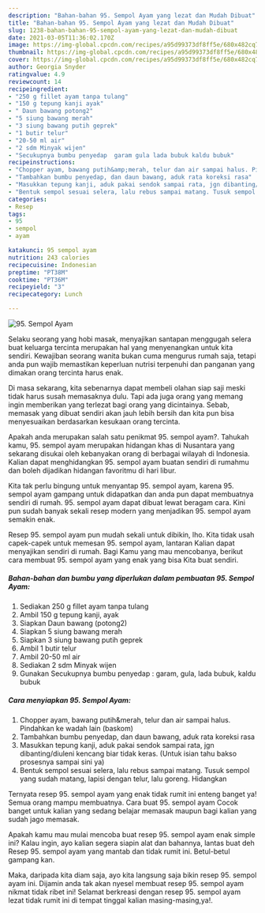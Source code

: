 ```yaml
---
description: "Bahan-bahan 95. Sempol Ayam yang lezat dan Mudah Dibuat"
title: "Bahan-bahan 95. Sempol Ayam yang lezat dan Mudah Dibuat"
slug: 1238-bahan-bahan-95-sempol-ayam-yang-lezat-dan-mudah-dibuat
date: 2021-03-05T11:36:02.170Z
image: https://img-global.cpcdn.com/recipes/a95d99373df8ff5e/680x482cq70/95-sempol-ayam-foto-resep-utama.jpg
thumbnail: https://img-global.cpcdn.com/recipes/a95d99373df8ff5e/680x482cq70/95-sempol-ayam-foto-resep-utama.jpg
cover: https://img-global.cpcdn.com/recipes/a95d99373df8ff5e/680x482cq70/95-sempol-ayam-foto-resep-utama.jpg
author: Georgia Snyder
ratingvalue: 4.9
reviewcount: 14
recipeingredient:
- "250 g fillet ayam tanpa tulang"
- "150 g tepung kanji ayak"
- " Daun bawang potong2"
- "5 siung bawang merah"
- "3 siung bawang putih geprek"
- "1 butir telur"
- "20-50 ml air"
- "2 sdm Minyak wijen"
- "Secukupnya bumbu penyedap  garam gula lada bubuk kaldu bubuk"
recipeinstructions:
- "Chopper ayam, bawang putih&amp;merah, telur dan air sampai halus. Pindahkan ke wadah lain (baskom)"
- "Tambahkan bumbu penyedap, dan daun bawang, aduk rata koreksi rasa"
- "Masukkan tepung kanji, aduk pakai sendok sampai rata, jgn dibanting/diuleni kencang biar tidak keras. (Untuk isian tahu bakso prosesnya sampai sini ya)"
- "Bentuk sempol sesuai selera, lalu rebus sampai matang. Tusuk sempol yang sudah matang, lapisi dengan telur, lalu goreng. Hidangkan"
categories:
- Resep
tags:
- 95
- sempol
- ayam

katakunci: 95 sempol ayam 
nutrition: 243 calories
recipecuisine: Indonesian
preptime: "PT38M"
cooktime: "PT36M"
recipeyield: "3"
recipecategory: Lunch

---
```



![95. Sempol Ayam](https://img-global.cpcdn.com/recipes/a95d99373df8ff5e/680x482cq70/95-sempol-ayam-foto-resep-utama.jpg)

Selaku seorang yang hobi masak, menyajikan santapan menggugah selera buat keluarga tercinta merupakan hal yang menyenangkan untuk kita sendiri. Kewajiban seorang  wanita bukan cuma mengurus rumah saja, tetapi anda pun wajib memastikan keperluan nutrisi terpenuhi dan panganan yang dimakan orang tercinta harus enak.

Di masa  sekarang, kita sebenarnya dapat membeli olahan siap saji meski tidak harus susah memasaknya dulu. Tapi ada juga orang yang memang ingin memberikan yang terlezat bagi orang yang dicintainya. Sebab, memasak yang dibuat sendiri akan jauh lebih bersih dan kita pun bisa menyesuaikan berdasarkan kesukaan orang tercinta. 



Apakah anda merupakan salah satu penikmat 95. sempol ayam?. Tahukah kamu, 95. sempol ayam merupakan hidangan khas di Nusantara yang sekarang disukai oleh kebanyakan orang di berbagai wilayah di Indonesia. Kalian dapat menghidangkan 95. sempol ayam buatan sendiri di rumahmu dan boleh dijadikan hidangan favoritmu di hari libur.

Kita tak perlu bingung untuk menyantap 95. sempol ayam, karena 95. sempol ayam gampang untuk didapatkan dan anda pun dapat membuatnya sendiri di rumah. 95. sempol ayam dapat dibuat lewat beragam cara. Kini pun sudah banyak sekali resep modern yang menjadikan 95. sempol ayam semakin enak.

Resep 95. sempol ayam pun mudah sekali untuk dibikin, lho. Kita tidak usah capek-capek untuk memesan 95. sempol ayam, lantaran Kalian dapat menyajikan sendiri di rumah. Bagi Kamu yang mau mencobanya, berikut cara membuat 95. sempol ayam yang enak yang bisa Kita buat sendiri.

<!--inarticleads1-->

##### Bahan-bahan dan bumbu yang diperlukan dalam pembuatan 95. Sempol Ayam:

1. Sediakan 250 g fillet ayam tanpa tulang
1. Ambil 150 g tepung kanji, ayak
1. Siapkan  Daun bawang (potong2)
1. Siapkan 5 siung bawang merah
1. Siapkan 3 siung bawang putih geprek
1. Ambil 1 butir telur
1. Ambil 20-50 ml air
1. Sediakan 2 sdm Minyak wijen
1. Gunakan Secukupnya bumbu penyedap : garam, gula, lada bubuk, kaldu bubuk




<!--inarticleads2-->

##### Cara menyiapkan 95. Sempol Ayam:

1. Chopper ayam, bawang putih&amp;merah, telur dan air sampai halus. Pindahkan ke wadah lain (baskom)
1. Tambahkan bumbu penyedap, dan daun bawang, aduk rata koreksi rasa
1. Masukkan tepung kanji, aduk pakai sendok sampai rata, jgn dibanting/diuleni kencang biar tidak keras. (Untuk isian tahu bakso prosesnya sampai sini ya)
1. Bentuk sempol sesuai selera, lalu rebus sampai matang. Tusuk sempol yang sudah matang, lapisi dengan telur, lalu goreng. Hidangkan




Ternyata resep 95. sempol ayam yang enak tidak rumit ini enteng banget ya! Semua orang mampu membuatnya. Cara buat 95. sempol ayam Cocok banget untuk kalian yang sedang belajar memasak maupun bagi kalian yang sudah jago memasak.

Apakah kamu mau mulai mencoba buat resep 95. sempol ayam enak simple ini? Kalau ingin, ayo kalian segera siapin alat dan bahannya, lantas buat deh Resep 95. sempol ayam yang mantab dan tidak rumit ini. Betul-betul gampang kan. 

Maka, daripada kita diam saja, ayo kita langsung saja bikin resep 95. sempol ayam ini. Dijamin anda tak akan nyesel membuat resep 95. sempol ayam nikmat tidak ribet ini! Selamat berkreasi dengan resep 95. sempol ayam lezat tidak rumit ini di tempat tinggal kalian masing-masing,ya!.


